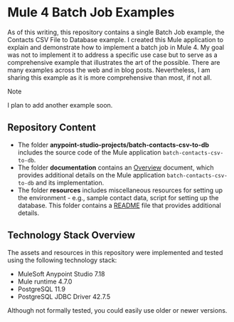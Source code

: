 # Mule 4 Batch Job Examples

As of this writing, this repository contains a single Batch Job example, the Contacts CSV File to Database example. I created this Mule application to explain and demonstrate how to implement a batch job in Mule 4. My goal was not to implement it to address a specific use case but to serve as a comprehensive example that illustrates the art of the possible. There are many examples across the web and in blog posts. Nevertheless, I am sharing this example as it is more comprehensive than most, if not all.  

> [!NOTE]
> I plan to add another example soon.

## Repository Content

- The folder **anypoint-studio-projects/batch-contacts-csv-to-db** includes the source code of the Mule application `batch-contacts-csv-to-db`. 
- The folder **documentation** contains an [Overview](documentation/Overview.md) document, which provides additional details on the Mule application `batch-contacts-csv-to-db` and its implementation.
- The folder **resources** includes miscellaneous resources for setting up the environment - e.g., sample contact data, script for setting up the database. This folder contains a [README](resources/README.md) file that provides additional details.

## Technology Stack Overview

The assets and resources in this repository were implemented and tested using the following technology stack:

- MuleSoft Anypoint Studio 7.18
- Mule runtime 4.7.0
- PostgreSQL 11.9
- PostgreSQL JDBC Driver 42.7.5

Although not formally tested, you could easily use older or newer versions.
